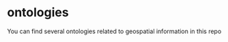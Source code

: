 ontologies
==========

You can find several ontologies related to geospatial information in this repo